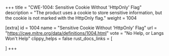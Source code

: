 +++
title = "CWE-1004: Sensitive Cookie Without 'HttpOnly' Flag"
description	= "The product uses a cookie to store sensitive information, but the cookie is not marked with the HttpOnly flag."
weight = 1004

[extra]
id = 1004
name = "Sensitive Cookie Without 'HttpOnly' Flag"
url = "https://cwe.mitre.org/data/definitions/1004.html"
vote = "No Help, or Langs Won't Help"
clippy_helps = false
rust_docs_links = [
	
]
+++

